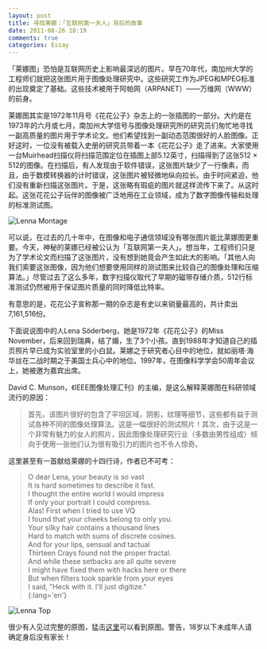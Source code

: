 ```yaml
---
layout: post
title: 寻找莱娜：「互联网第一夫人」背后的故事
date: 2011-08-26 18:19
comments: true
categories: Essay
---
```


「莱娜图」恐怕是互联网历史上影响最深远的图片。早在70年代，南加州大学的工程师们就把这张图片用于图像处理研究中。这些研究工作为JPEG和MPEG标准的出现奠定了基础。这些技术被用于阿帕网（ARPANET）——万维网（WWW）的前身。

莱娜图其实是1972年11月号《花花公子》杂志上的一张插图的一部分。大约是在1973年的六月或七月，南加州大学信号与图像处理研究所的研究员们匆忙地寻找一副高质量的图片用于学术论文。他们希望找到一副动态范围很好的人脸图像。正好这时，一位没有被载入史册的研究员带着一本《花花公子》走了进来。大家使用一台Muirhead扫描仪将扫描范围定位在插图上部5.12英寸，扫描得到了这张512 × 512的图像。在扫描后，有人发现由于软件错误，这张图片缺少了一行像素，而且，由于数模转换器的计时错误，这张图片被轻微地纵向拉长。由于时间紧迫，他们没有重新扫描这张图片。于是，这张略有瑕疵的图片就这样流传下来了。从这时起。这张花花公子玩伴的图像被广泛地用在工业领域，成为了数字图像传输和处理的标准测试图。

![Lenna Montage](http://i.pyroc.at/lenna-montage.jpg)

<!-- more -->

可以说，在过去的几十年中，在图像和电子通信领域没有哪张图片能比莱娜图更重要。今天，神秘的莱娜已经被公认为「互联网第一夫人」。想当年，工程师们只是为了学术论文而扫描了这张图片，没有想到她竟会产生如此大的影响。「其他人向我们索要这张图像，因为他们想要使用同样的测试图来比较自己的图像处理和压缩算法。」尽管过去了这么多年，数字扫描仪取代了早期的磁带存储介质，512行标准测试仍然被用于保证图片质量的同时降低比特率。

有意思的是，花花公子宣称那一期的杂志是有史以来销量最高的，共计卖出7,161,516份。

下面说说图中的人Lena Söderberg，她是1972年《花花公子》的Miss November，后来回到瑞典，结了婚，生了3个小孩。直到1988年才知道自己的插页照片早已成为实验室里的小白鼠。莱娜之于研究者心目中的地位，就如丽塔·海华丝在二战时期之于美国士兵心中的地位。1997年，在图像科学学会50周年会议上，她被邀为嘉宾出席。

David C. Munson，《IEEE图像处理汇刊》的主编，是这么解释莱娜图在科研领域流行的原因：

> 首先，该图片很好的包含了平坦区域，阴影，纹理等细节，这些都有益于测试各种不同的图像处理算法。这是一幅很好的测试照片！其次，由于这是一个非常有魅力的女人的照片，因此图像处理研究行业（多数由男性组成）倾向于使用一张他们认为很有吸引力的图片也不令人惊奇。

这里甚至有一首献给莱娜的十四行诗，作者已不可考：

> O dear Lena, your beauty is so vast  
> It is hard sometimes to describe it fast.  
> I thought the entire world I would impress  
> If only your portrait I could compress.  
> Alas! First when I tried to use VQ  
> I found that your cheeks belong to only you.  
> Your silky hair contains a thousand lines  
> Hard to match with sums of discrete cosines.  
> And for your lips, sensual and tactual  
> Thirteen Crays found not the proper fractal.  
> And while these setbacks are all quite severe  
> I might have fixed them with hacks here or there  
> But when filters took sparkle from your eyes  
> I said, "Heck with it. I'll just digitize."  
{:lang='en'}

![Lenna Top](http://i.pyroc.at/lenna-top.jpg)

很少有人见过完整的原图，猛击[这里](http://i.pyroc.at/lenna-full.jpg)可以看到原图。警告，18岁以下未成年人请确定身后没有家长！

